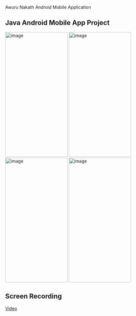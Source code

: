 Awuru Nakath Android Mobile Application

## Java Android Mobile App Project

<img alt="image" height="400" src="https://github.com/user-attachments/assets/a0a0759d-bae1-4fa3-ba67-f9ff908b638f" width="200"/>
<img alt="image" height="400" src="https://github.com/user-attachments/assets/2dafc624-c342-43a2-ae4c-93ef4429e550" width="200"/>
<img alt="image" height="400" src="https://github.com/user-attachments/assets/15f4a65e-b7c0-472a-a43e-4d4fb6d39c40" width="200"/>
<img alt="image" height="400" src="https://github.com/user-attachments/assets/e36d090c-ecef-4ecc-9434-145bda690280" width="200"/>

## Screen Recording

[Video](https://github.com/user-attachments/assets/6ec76b36-c84b-4ac7-9e1d-29f06c0af596)
